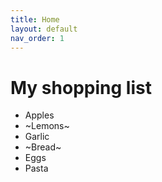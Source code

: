 ```yaml
---
title: Home 
layout: default
nav_order: 1
---
```


# My shopping list

- Apples
- ~Lemons~
- Garlic
- ~Bread~
- Eggs
- Pasta
